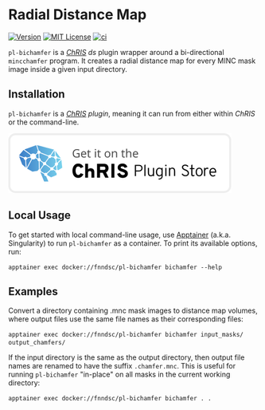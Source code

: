# Radial Distance Map

[![Version](https://img.shields.io/docker/v/fnndsc/pl-bichamfer?sort=semver)](https://hub.docker.com/r/fnndsc/pl-bichamfer)
[![MIT License](https://img.shields.io/github/license/fnndsc/pl-bichamfer)](https://github.com/FNNDSC/pl-bichamfer/blob/main/LICENSE)
[![ci](https://github.com/FNNDSC/pl-bichamfer/actions/workflows/ci.yml/badge.svg)](https://github.com/FNNDSC/pl-bichamfer/actions/workflows/ci.yml)

`pl-bichamfer` is a [_ChRIS_](https://chrisproject.org/)
_ds_ plugin wrapper around a bi-directional `mincchamfer` program.
It creates a radial distance map for every MINC mask image inside a
given input directory.

## Installation

`pl-bichamfer` is a _[ChRIS](https://chrisproject.org/) plugin_, meaning it can
run from either within _ChRIS_ or the command-line.

[![Get it from chrisstore.co](https://raw.githubusercontent.com/FNNDSC/ChRIS_store_ui/963938c241636e4c3dc4753ee1327f56cb82d8b5/src/assets/public/badges/light.svg)](https://chrisstore.co/plugin/pl-bichamfer)

## Local Usage

To get started with local command-line usage, use [Apptainer](https://apptainer.org/)
(a.k.a. Singularity) to run `pl-bichamfer` as a container.
To print its available options, run:

```shell
apptainer exec docker://fnndsc/pl-bichamfer bichamfer --help
```

## Examples

Convert a directory containing .mnc mask images to distance map volumes,
where output files use the same file names as their corresponding files:

```shell
apptainer exec docker://fnndsc/pl-bichamfer bichamfer input_masks/ output_chamfers/
```

If the input directory is the same as the output directory, then output file
names are renamed to have the suffix `.chamfer.mnc`. This is useful for running
`pl-bichamfer` "in-place" on all masks in the current working directory:

```shell
apptainer exec docker://fnndsc/pl-bichamfer bichamfer . .
```
